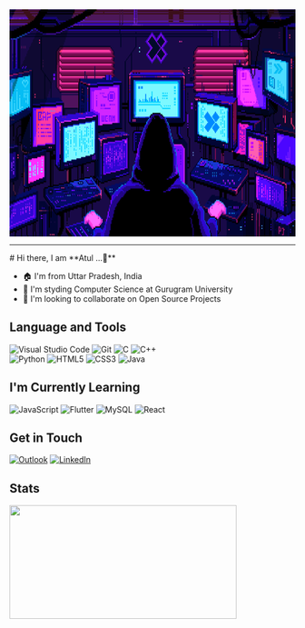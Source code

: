 <!-- [![Typing SVG](https://readme-typing-svg.demolab.com?font=JetBrains+Mono&weight=800&size=25&pause=1000&vCenter=true&width=447&lines=WELCOME+TO+MY+PROFILE)](https://git.io/typing-svg) -->

<img align= center  width=divice-width  height = 400px src = "./assets/Main.gif">
<!-- <![gif](./assets/Main.gif)> -->

<hr>
# Hi there, I am **Atul ...👋**

- 🏠 I'm from Uttar Pradesh, India
- 🏫 I'm styding Computer Science at Gurugram University
- 👯 I'm looking to collaborate on Open Source Projects

## Language and Tools

![Visual Studio Code](https://img.shields.io/badge/Visual%20Studio%20Code-0078d7.svg?style=for-the-badge&logo=visual-studio-code&logoColor=white)
![Git](https://img.shields.io/badge/git-%23F05033.svg?style=for-the-badge&logo=git&logoColor=white)
![C](https://img.shields.io/badge/c-%2300599C.svg?style=for-the-badge&logo=c&logoColor=white)
![C++](https://img.shields.io/badge/c++-%2300599C.svg?style=for-the-badge&logo=c%2B%2B&logoColor=white) <br>
![Python](https://img.shields.io/badge/python-3670A0?style=for-the-badge&logo=python&logoColor=ffdd54)
![HTML5](https://img.shields.io/badge/html5-%23E34F26.svg?style=for-the-badge&logo=html5&logoColor=white)
![CSS3](https://img.shields.io/badge/css3-%231572B6.svg?style=for-the-badge&logo=css3&logoColor=white)
![Java](https://img.shields.io/badge/java-%23ED8B00.svg?style=for-the-badge&logo=java&logoColor=white)

## I'm Currently Learning

![JavaScript](https://img.shields.io/badge/javascript-%23323330.svg?style=for-the-badge&logo=javascript&logoColor=%23F7DF1E)
![Flutter](https://img.shields.io/badge/Flutter-%2302569B.svg?style=for-the-badge&logo=Flutter&logoColor=white)
![MySQL](https://img.shields.io/badge/mysql-%2300f.svg?style=for-the-badge&logo=mysql&logoColor=white)
![React](https://img.shields.io/badge/react-%2320232a.svg?style=for-the-badge&logo=react&logoColor=%2361DAFB)

## Get in Touch

[![Outlook](https://img.shields.io/badge/Microsoft_Outlook-0078D4?style=for-the-badge&logo=microsoft-outlook&logoColor=white)](mailto:atulsingh6839@outlook.com)
[![LinkedIn](https://img.shields.io/badge/linkedin-%230077B5.svg?style=for-the-badge&logo=linkedin&logoColor=white)](https://linkedin.com/in/atulsingh14) <br>

## Stats

<img align="left" width= 400 height = 200 src="https://github-readme-stats.vercel.app/api?username=atulsingh14&show_icons=true&theme=transparent&show_icons=true&count_private=true&hide_border=true">

<!-- <img align = right width = "400px" height= "230px" src = "https://github-readme-activity-graph.cyclic.app/graph?username=atulsingh14&theme=tokyonight&border_radius=10px&hide_border=true"> -->

<!-- <img align="right" src="https://github-readme-stats.vercel.app/api/top-langs/?username=atulsingh14&layout=compact&border_radius=50px&hide_progress=false&theme=transparent"> -->
